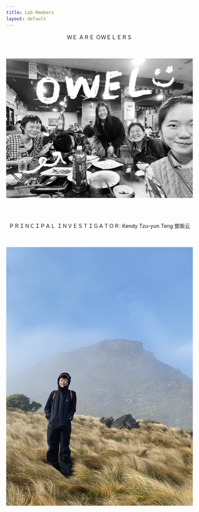 ```yaml
---
title: Lab Members
layout: default
---
```


<center><span style="font-size:1em"> ＷＥ   ＡＲＥ    ＯＷＥＬＥＲＳ</center></span>
<br/><br/>

![owel_photo](owel_photo.JPG)

<br/><br/>
 
<center>ＰＲＩＮＣＩＰＡＬ   ＩＮＶＥＳＴＩＧＡＴＯＲ: Kendy Tzu-yun Teng 鄧紫云 </center>
<br/><br/>
 
![PI_photo](PI_photo.jpeg)
 


